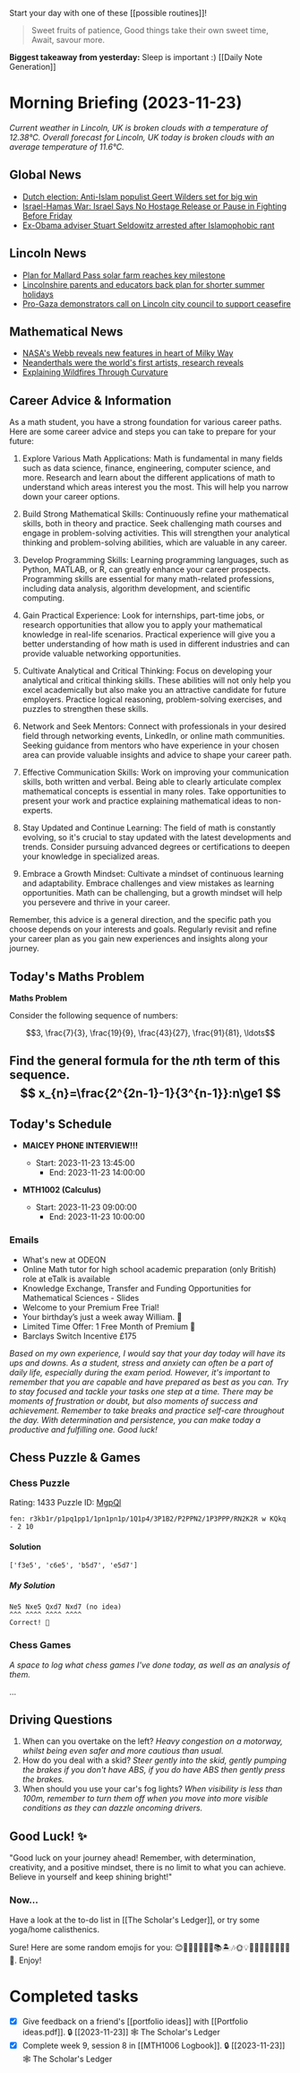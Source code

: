 Start your day with one of these [[possible routines]]!

> Sweet fruits of patience,
> Good things take their own sweet time,
> Await, savour more.

**Biggest takeaway from yesterday:** Sleep is important :)
[[Daily Note Generation]]
# Morning Briefing (2023-11-23)
*Current weather in Lincoln, UK is broken clouds with a temperature of 12.38°C. Overall forecast for Lincoln, UK today is broken clouds with an average temperature of 11.6°C.*

## Global News

- [Dutch election: Anti-Islam populist Geert Wilders set for big win](https://www.bbc.co.uk/news/world-europe-67504272?at_medium=RSS&at_campaign=KARANGA)
- [Israel-Hamas War: Israel Says No Hostage Release or Pause in Fighting Before Friday](https://www.nytimes.com/live/2023/11/22/world/israel-hamas-gaza-war-news)
- [Ex-Obama adviser Stuart Seldowitz arrested after Islamophobic rant](https://www.aljazeera.com/news/2023/11/23/ex-obama-adviser-stuart-seldowitz-arrested-after-islamophobic-rant?traffic_source=rss)

## Lincoln News

- [Plan for Mallard Pass solar farm reaches key milestone](https://www.lincolnshirelive.co.uk/news/local-news/plan-mallard-pass-solar-farm-8926787)
- [Lincolnshire parents and educators back plan for shorter summer holidays](https://thelincolnite.co.uk/2023/11/lincolnshire-parents-and-educators-back-plan-for-shorter-summer-holidays/)
- [Pro-Gaza demonstrators call on Lincoln city council to support ceasefire](https://www.lincolnshirelive.co.uk/news/local-news/pro-gaza-demonstrators-call-lincoln-8926629)

## Mathematical News

- [NASA's Webb reveals new features in heart of Milky Way](https://www.sciencedaily.com/releases/2023/11/231121175511.htm)
- [Neanderthals were the world's first artists, research reveals](https://www.sciencedaily.com/releases/2023/11/231121224642.htm)
- [Explaining Wildfires Through Curvature](https://www.ams.org/publicoutreach/mathmoments/mm168-explaining-wildfires)



## Career Advice & Information
As a math student, you have a strong foundation for various career paths. Here are some career advice and steps you can take to prepare for your future:

1. Explore Various Math Applications: Math is fundamental in many fields such as data science, finance, engineering, computer science, and more. Research and learn about the different applications of math to understand which areas interest you the most. This will help you narrow down your career options.

2. Build Strong Mathematical Skills: Continuously refine your mathematical skills, both in theory and practice. Seek challenging math courses and engage in problem-solving activities. This will strengthen your analytical thinking and problem-solving abilities, which are valuable in any career.

3. Develop Programming Skills: Learning programming languages, such as Python, MATLAB, or R, can greatly enhance your career prospects. Programming skills are essential for many math-related professions, including data analysis, algorithm development, and scientific computing.

4. Gain Practical Experience: Look for internships, part-time jobs, or research opportunities that allow you to apply your mathematical knowledge in real-life scenarios. Practical experience will give you a better understanding of how math is used in different industries and can provide valuable networking opportunities.

5. Cultivate Analytical and Critical Thinking: Focus on developing your analytical and critical thinking skills. These abilities will not only help you excel academically but also make you an attractive candidate for future employers. Practice logical reasoning, problem-solving exercises, and puzzles to strengthen these skills.

6. Network and Seek Mentors: Connect with professionals in your desired field through networking events, LinkedIn, or online math communities. Seeking guidance from mentors who have experience in your chosen area can provide valuable insights and advice to shape your career path.

7. Effective Communication Skills: Work on improving your communication skills, both written and verbal. Being able to clearly articulate complex mathematical concepts is essential in many roles. Take opportunities to present your work and practice explaining mathematical ideas to non-experts.

8. Stay Updated and Continue Learning: The field of math is constantly evolving, so it's crucial to stay updated with the latest developments and trends. Consider pursuing advanced degrees or certifications to deepen your knowledge in specialized areas.

9. Embrace a Growth Mindset: Cultivate a mindset of continuous learning and adaptability. Embrace challenges and view mistakes as learning opportunities. Math can be challenging, but a growth mindset will help you persevere and thrive in your career.

Remember, this advice is a general direction, and the specific path you choose depends on your interests and goals. Regularly revisit and refine your career plan as you gain new experiences and insights along your journey.

## Today's Maths Problem
**Maths Problem**

Consider the following sequence of numbers:

$$3, \frac{7}{3}, \frac{19}{9}, \frac{43}{27}, \frac{91}{81}, \ldots$$

Find the general formula for the $n$th term of this sequence.
$$
x_{n}=\frac{2^{2n-1}-1}{3^{n-1}}:n\ge1
$$
-
## Today's Schedule
- **MAICEY PHONE INTERVIEW!!!**
	- Start: 2023-11-23 13:45:00
		- End: 2023-11-23 14:00:00

- **MTH1002 (Calculus)**
	- Start: 2023-11-23 09:00:00
		- End: 2023-11-23 10:00:00



### Emails
- What's new at ODEON
- Online Math tutor for high school academic preparation (only British) role at eTalk is available
- Knowledge Exchange, Transfer and Funding Opportunities for Mathematical Sciences - Slides
- Welcome to your Premium Free Trial!
- Your birthday’s just a week away William. 🎂
- Limited Time Offer: 1 Free Month of Premium 💎
- Barclays Switch Incentive £175


*Based on my own experience, I would say that your day today will have its ups and downs. As a student, stress and anxiety can often be a part of daily life, especially during the exam period. However, it's important to remember that you are capable and have prepared as best as you can. Try to stay focused and tackle your tasks one step at a time. There may be moments of frustration or doubt, but also moments of success and achievement. Remember to take breaks and practice self-care throughout the day. With determination and persistence, you can make today a productive and fulfilling one. Good luck!*

## Chess Puzzle & Games
### Chess Puzzle
Rating: 1433
Puzzle ID: [MgpQl](https://lichess.org/training/MgpQl)
```chessboard
fen: r3kb1r/p1pq1pp1/1pn1pn1p/1Q1p4/3P1B2/P2PPN2/1P3PPP/RN2K2R w KQkq - 2 10
```
#### Solution
```spoiler-block
['f3e5', 'c6e5', 'b5d7', 'e5d7']
```
##### My Solution
```
Ne5 Nxe5 Qxd7 Nxd7 (no idea)
^^^ ^^^^ ^^^^ ^^^^
Correct! 🥇
```
### Chess Games
*A space to log what chess games I've done today, as well as an analysis of them.*

...

## Driving Questions
1. When can you overtake on the left? *Heavy congestion on a motorway, whilst being even safer and more cautious than usual.*
2. How do you deal with a skid? *Steer gently into the skid, gently pumping the brakes if you don't have ABS, if you do have ABS then gently press the brakes.*
3. When should you use your car's fog lights? *When visibility is less than 100m, remember to turn them off when you move into more visible conditions as they can dazzle oncoming drivers.*


## Good Luck! ✨
"Good luck on your journey ahead! Remember, with determination, creativity, and a positive mindset, there is no limit to what you can achieve. Believe in yourself and keep shining bright!"

### Now...
Have a look at the to-do list in [[The Scholar's Ledger]], or try some yoga/home calisthenics.

Sure! Here are some random emojis for you: 😊🐶🌸🎉🍕🚀🌈📚🏝️🎶🌞💡🍦👍🏽🤩💫🌙🍩🦄🌺. Enjoy!
# Completed tasks

- [x] Give feedback on a friend's [[portfolio ideas]] with [[Portfolio ideas.pdf]]. 🔒 [[2023-11-23]] 🕸️ The Scholar's Ledger
- [x] Complete week 9, session 8 in [[MTH1006 Logbook]]. 🔒 [[2023-11-23]] 🕸️ The Scholar's Ledger
